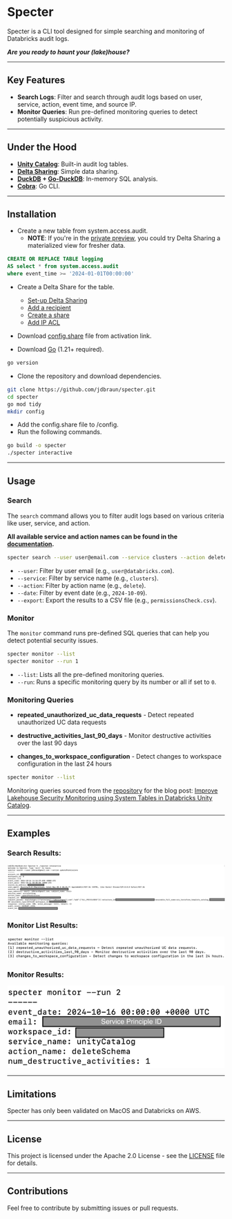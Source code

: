 # Specter

Specter is a CLI tool designed for simple searching and monitoring of Databricks audit logs.

_**Are you ready to haunt your (lake)house?**_

----
## Key Features
- **Search Logs**: Filter and search through audit logs based on user, service, action, event time, and source IP.
- **Monitor Queries**: Run pre-defined monitoring queries to detect potentially suspicious activity.

----
## Under the Hood
- **[Unity Catalog](https://docs.databricks.com/en/admin/system-tables/index.html)**: Built-in audit log tables.
- **[Delta Sharing](https://docs.databricks.com/en/data-sharing/index.html)**: Simple data sharing. 
- **[DuckDB](https://duckdb.org/docs/connect/overview.html#in-memory-database) + [Go-DuckDB](https://github.com/marcboeker/go-duckdb)**: In-memory SQL analysis.
- **[Cobra](https://cobra.dev/)**: Go CLI.

----
## Installation
- Create a new table from system.access.audit.
  - **NOTE**: If you're in the [private preview](https://www.databricks.com/resources/other/request-access-databricks-delta-sharing-materialized-views-and-streaming-tables), you could try Delta Sharing a materialized view for fresher data.

```sql
CREATE OR REPLACE TABLE logging
AS select * from system.access.audit 
where event_time >= '2024-01-01T00:00:00'
```
- Create a Delta Share for the table.
  - [Set-up Delta Sharing](https://docs.databricks.com/en/delta-sharing/set-up.html)
  - [Add a recipient](https://docs.databricks.com/en/delta-sharing/grant-access.html#grant-recipient-access-to-share)
  - [Create a share](https://docs.databricks.com/en/delta-sharing/create-share.html)
  - [Add IP ACL](https://docs.databricks.com/en/delta-sharing/access-list.html)

- Download [config.share](https://docs.databricks.com/en/delta-sharing/read-data-open.html#databricks-read-shared-data-using-open-sharing-connectors) file from activation link.
- Download [Go](https://go.dev/) (1.21+ required).
```bash
go version
```
- Clone the repository and download dependencies.

```bash
git clone https://github.com/jdbraun/specter.git
cd specter
go mod tidy
mkdir config
```

- Add the config.share file to /config.
- Run the following commands.

```bash
go build -o specter
./specter interactive
```

----
## Usage
### Search
The `search` command allows you to filter audit logs based on various criteria like user, service, and action.

**All available service and action names can be found in the [documentation](https://docs.databricks.com/en/admin/account-settings/audit-logs.html).**

```bash
specter search --user user@email.com --service clusters --action delete --date "2024-10-09" --export results.csv
```

- `--user`: Filter by user email (e.g., `user@databricks.com`).
- `--service`: Filter by service name (e.g., `clusters`).
- `--action`: Filter by action name (e.g., `delete`).
- `--date`: Filter by event date (e.g., `2024-10-09`).
- `--export`: Export the results to a CSV file (e.g., `permissionsCheck.csv`).

### Monitor
The `monitor` command runs pre-defined SQL queries that can help you detect potential security issues.

```bash
specter monitor --list
specter monitor --run 1
```

- `--list`: Lists all the pre-defined monitoring queries.
- `--run`: Runs a specific monitoring query by its number or all if set to `0`.

### Monitoring Queries
- **repeated_unauthorized_uc_data_requests** - Detect repeated unauthorized UC data requests
     
- **destructive_activities_last_90_days** - Monitor destructive activities over the last 90 days
- **changes_to_workspace_configuration** - Detect changes to workspace configuration in the last 24 hours


```bash
specter monitor --list 
```
Monitoring queries sourced from the [repository](https://github.com/andyweaves/system-tables-audit-logs) for the blog post: [Improve Lakehouse Security Monitoring using System Tables in Databricks Unity Catalog](https://www.databricks.com/blog/improve-lakehouse-security-monitoring-using-system-tables-databricks-unity-catalog).

----
## Examples
### Search Results:
![](img/search_results.png)

### Monitor List Results:
![](img/monitor_list_results.png)

### Monitor Results:
![](img/monitor_run_results.png)

----
## Limitations
Specter has only been validated on MacOS and Databricks on AWS.


----
## License
This project is licensed under the Apache 2.0 License - see the [LICENSE](LICENSE) file for details.

----
## Contributions
Feel free to contribute by submitting issues or pull requests. 